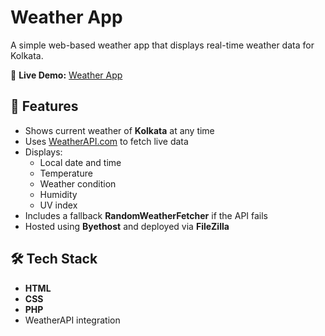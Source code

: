 # Weather App
A simple web-based weather app that displays real-time weather data for Kolkata.

🔗 **Live Demo:** [Weather App](https://weatherapp.10001mb.com/)

## 🔧 Features
- Shows current weather of **Kolkata** at any time
- Uses [WeatherAPI.com](https://www.weatherapi.com/) to fetch live data
- Displays:
  - Local date and time
  - Temperature
  - Weather condition
  - Humidity
  - UV index
- Includes a fallback **RandomWeatherFetcher** if the API fails
- Hosted using **Byethost** and deployed via **FileZilla**

## 🛠️ Tech Stack
- **HTML**
- **CSS**
- **PHP**
- WeatherAPI integration





